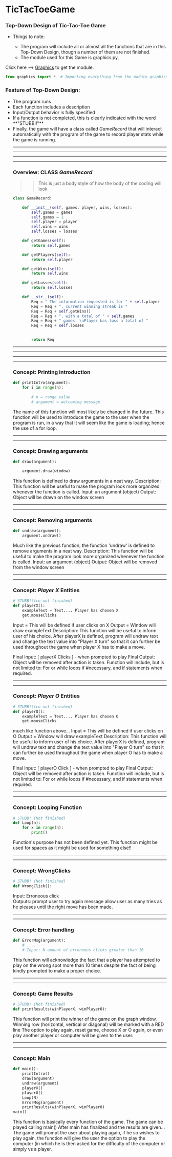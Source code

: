 # TicTacToeGame #

### Top-Down Design of Tic-Tac-Toe Game

<ul>
    <li>Things to note:</li>
    <ul>
        <li>The program will include all or almost all the functions that are in this Top-Down Design, though a number of them are not finished.</li>
        <li>The module used for this Game is graphics.py,</li> 
    </ul>
</ul>

Click here --> [Graphics](http://mcsp.wartburg.edu/zelle/python/graphics.py "Get Graphics!") to get the module.

```python
from graphics import *  # Importing everything from the module graphics
``` 

### Feature of Top-Down Design:

<ul>
    <li>The program runs</li>
    <li>Each function includes a description</li>
    <li>Input/Output behavior is fully specified</li>
    <li>If a function is not completed, this is clearly indicated with the word **"STUBB!!"**</li>
    <li>Finally, the game will have a class called <em>GameRecord</em> that will interact automatically with the program of the game to record player stats while the game is running.</li>
</u>

--------------------------------------------------------------------------
--------------------------------------------------------------------------
--------------------------------------------------------------------------
--------------------------------------------------------------------------
### Overview: CLASS <em>GameRecord</em> 
>> This is just a body style of how the body of the coding will look                 
```python
class GameRecord:

    def __init__(self, games, player, wins, losses):
        self.games = games
        self.games = 1
        self.player = player
        self.wins = wins
        self.losses = losses

    def getGames(self):
        return self.games

    def getPlayers(self):
        return self.player

    def getWins(self):
        return self.wins

    def getLosses(self):
        return self.losses

    def __str__(self):
        Req = " The information requested is for " + self.player
        Req = Req + ", current winning streak is "
        Req = Req + self.getWins()
        Req = Req + ", with a total of " + self.games
        Req = Req + " games. \nPlayer has loss a total of "
        Req = Req + self.losses
        

        return Req
```
--------------------------------------------------------------------------
--------------------------------------------------------------------------
--------------------------------------------------------------------------
--------------------------------------------------------------------------

### Concept: Printing introduction 

```python
def printIntro(argument):
    for i in range(n):
        
        # n = range value
        # argument = welcoming message
```

The name of this function will most likely be changed in the future.
This function will be used to introduce the game to the user when the
program is run, in a way that it will seem like the game is loading;
hence the use of a for loop.

--------------------------------------------------------------------------
--------------------------------------------------------------------------
### Concept: Drawing arguments

```python
def draw(argument):

    argument.draw(window)
```    
This function is defined to draw arguments in a neat way.
Description: This function will be useful to make the program look
more organized whenever the function is called.
Input: an argument (object)
Output: Object will be drawn on the window screen

--------------------------------------------------------------------------
--------------------------------------------------------------------------
### Concept: Removing arguments
            
```python
def undraw(argument):
    argument.undraw()
```    
Much like the previous function, the function 'undraw' is defined to
remove arguments in a neat way.
Description: This function will be useful to make the program look
more organized whenever the function is called.
Input: an argument (object)
Output: Object will be removed from the window screen

--------------------------------------------------------------------------
--------------------------------------------------------------------------
### Concept: <em>Player X</em> Entities

```python
# STUBB!(fcn not finished)
def playerX():
    exampleText = Text.... Player has chosen X
    get.mouseClicks
```
Input = This will be defined if user clicks on X
Output = Window will draw exampleText 
Description: This function will be useful to inform user of his choice.
After playerX is defined, program will undraw text and change the text
value into "Player X turn" so that it can further be used throughout the
game when player X has to make a move.

Final Input: [ playerX Clicks ] - when prompted to play
Final Output: Object will be removed after action is taken.
Function will include, but is not limited to: For or while loops if
#necessary, and if statements when required.

--------------------------------------------------------------------------
--------------------------------------------------------------------------
### Concept: <em>Player O</em> Entities 

```python                 
# STUBB!(fcn not finished)
def playerO():
    exampleText = Text.... Player has chosen O
    get.mouseClicks
```    
much like function above... 
Input = This will be defined if user clicks on O
Output = Window will draw exampleText 
Description: This function will be useful to inform user of his choice.
After playerX is defined, program will undraw text and change the text
value into "Player O turn" so that it can further be used throughout the
game when player O has to make a move.

Final Input: [ playerO Click ] - when prompted to play
Final Output: Object will be removed after action is taken.
Function will include, but is not limited to: For or while loops if
#necessary, and if statements when required.

--------------------------------------------------------------------------
--------------------------------------------------------------------------
### Concept: Looping Function

```python
# STUBB! (Not finished)
def Loop(n):
    for x in range(n):
        print()
```        
Function's purpose has not been defined yet. 
This function might be used for spaces as it might be used for something else!!
        
--------------------------------------------------------------------------
--------------------------------------------------------------------------
### Concept: WrongClicks   

```python
# STUBB! (Not finished)
def WrongClick():
``` 
Input: Erroneous click  
Outputs: prompt user to try again message allow user as many tries as he pleases until the right move has been made.
    
--------------------------------------------------------------------------
--------------------------------------------------------------------------
### Concept: Error handling    

```python                 
def ErrorMsg(argument):
    # ....
    # Input: N amount of erroneous clicks greater than 10
``` 
This function will acknowledge the fact that a player has attempted to play on the wrong spot more than 10 times despite the fact of being kindly prompted to make a proper choice.

--------------------------------------------------------------------------
--------------------------------------------------------------------------
### Concept: Game Results 

```python                 
# STUBB! (Not finished)
def printResults(winPlayerX, winPlayerO):
``` 
This function will print the winner of the game on the graph window.
Winning row (horizontal, vertical or diagonal) will be marked with a RED line
The option to play again, reset game, choose X or O again, or even play another player or computer will be given to the user.


--------------------------------------------------------------------------
--------------------------------------------------------------------------
### Concept: Main   

```python                
def main():
    printIntro()
    draw(argument)
    undraw(argument)
    playerX()
    playerO()
    Loop(N)
    ErrorMsg(argument)
    printResults(winPlayerX, winPlayerO)
main()
``` 
This function is basically every function of the game.
The game can be played calling main()
After main has finalized and the results are given... The game will
prompt the user about playing again, if he so wishes to play again,
the function will give the user the option to play the computer (in which
he is then asked for the difficulty of the computer or simply vs a player.

    
